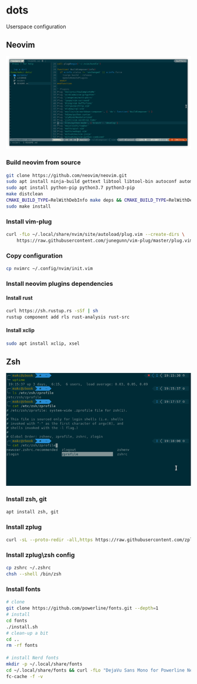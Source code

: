 # dots
Userspace configuration

## Neovim
![Neovim Example](screens/neovim.png)
### Build neovim from source
```bash
git clone https://github.com/neovim/neovim.git
sudo apt install ninja-build gettext libtool libtool-bin autoconf automake cmake g++ pkg-config unzip
sudo apt install python-pip python3.7 python3-pip
make distclean
CMAKE_BUILD_TYPE=RelWithDebInfo make deps && CMAKE_BUILD_TYPE=RelWithDebInfo make
sudo make install
```
### Install vim-plug
```bash
curl -fLo ~/.local/share/nvim/site/autoload/plug.vim --create-dirs \
    https://raw.githubusercontent.com/junegunn/vim-plug/master/plug.vim
```
### Copy configuration
```bash
cp nvimrc ~/.config/nvim/init.vim
```

### Install neovim plugins dependencies
#### Install rust
```bash
curl https://sh.rustup.rs -sSf | sh
rustup component add rls rust-analysis rust-src
```
#### Install xclip
```bash
sudo apt install xclip, xsel
```


## Zsh
![Zsh Example](screens/zsh.png)

### Install zsh, git
```bash
apt install zsh, git
```

### Install zplug
```bash
curl -sL --proto-redir -all,https https://raw.githubusercontent.com/zplug/installer/master/installer.zsh | zsh
```

### Install zplug\zsh config
```bash
cp zshrc ~/.zshrc
chsh --shell /bin/zsh
```

### Install fonts
```bash
# clone
git clone https://github.com/powerline/fonts.git --depth=1
# install
cd fonts
./install.sh
# clean-up a bit
cd ..
rm -rf fonts

# install Nerd fonts
mkdir -p ~/.local/share/fonts
cd ~/.local/share/fonts && curl -fLo "DejaVu Sans Mono for Powerline Nerd Font Complete.otf" https://github.com/ryanoasis/nerd-fonts/raw/master/patched-fonts/DejaVuSansMono/complete/DejaVu%20Sans%20Mono%20Nerd%20Font%20Complete.otf
fc-cache -f -v
```
